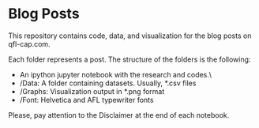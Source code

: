 # Blog Posts

This repository contains code, data, and visualization for the blog posts on qfl-cap.com.

Each folder represents a post. The structure of the folders is the following:
 - An ipython jupyter notebook with the research and codes.\
 - /Data: A folder containing datasets. Usually, \*.csv files
 - /Graphs: Visualization output in \*.png format
 - /Font: Helvetica and AFL typewriter fonts
 
Please, pay attention to the Disclaimer at the end of each notebook. 

